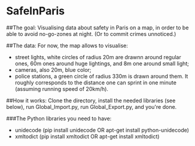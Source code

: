 # SafeInParis

##The goal:
Visualising data about safety in Paris on a map, in order to be able to avoid no-go-zones at night. (Or to commit crimes unnoticed.)

##The data:
For now, the map allows to visualise:
- street lights, white circles of radius 20m are drawnn around regular ones, 60m ones around huge lightings, and 8m one around small light;
- cameras, also 20m, blue color;
- police stations, a green circle of radius 330m is drawn around them. It roughly corresponds to the distance one can sprint in one minute (assuming running speed of 20km/h).

##How it works:
Clone the directory, install the needed libraries (see below), run Global_Import.py, run Global_Export.py, and you're done.

###The Python libraries you need to have:
- unidecode (pip install unidecode OR apt-get install python-unidecode)
- xmltodict (pip install xmltodict OR apt-get install xmltodict)
